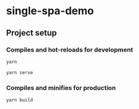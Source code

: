 # single-spa-demo

## Project setup

### Compiles and hot-reloads for development

```bash
yarn

yarn serve
```

### Compiles and minifies for production

```bash
yarn build
```
